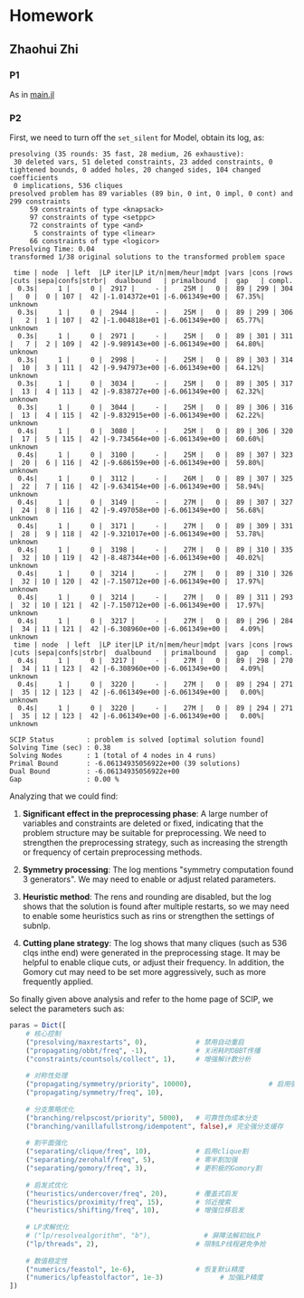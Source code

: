 # Homework 

## Zhaohui Zhi

### P1
As in [main.jl](main.jl)
### P2

First, we need to turn off the `set_silent` for Model, obtain its log, as:

```
presolving (35 rounds: 35 fast, 28 medium, 26 exhaustive):
 30 deleted vars, 51 deleted constraints, 23 added constraints, 0 tightened bounds, 0 added holes, 20 changed sides, 104 changed coefficients
 0 implications, 536 cliques
presolved problem has 89 variables (89 bin, 0 int, 0 impl, 0 cont) and 299 constraints
     59 constraints of type <knapsack>
     97 constraints of type <setppc>
     72 constraints of type <and>
      5 constraints of type <linear>
     66 constraints of type <logicor>
Presolving Time: 0.04
transformed 1/38 original solutions to the transformed problem space

 time | node  | left  |LP iter|LP it/n|mem/heur|mdpt |vars |cons |rows |cuts |sepa|confs|strbr|  dualbound   | primalbound  |  gap   | compl. 
  0.3s|     1 |     0 |  2917 |     - |    25M |   0 |  89 | 299 | 304 |   0 |  0 | 107 |  42 |-1.014372e+01 |-6.061349e+00 |  67.35%| unknown
  0.3s|     1 |     0 |  2944 |     - |    25M |   0 |  89 | 299 | 306 |   2 |  1 | 107 |  42 |-1.004818e+01 |-6.061349e+00 |  65.77%| unknown
  0.3s|     1 |     0 |  2971 |     - |    25M |   0 |  89 | 301 | 311 |   7 |  2 | 109 |  42 |-9.989143e+00 |-6.061349e+00 |  64.80%| unknown
  0.3s|     1 |     0 |  2998 |     - |    25M |   0 |  89 | 303 | 314 |  10 |  3 | 111 |  42 |-9.947973e+00 |-6.061349e+00 |  64.12%| unknown
  0.3s|     1 |     0 |  3034 |     - |    25M |   0 |  89 | 305 | 317 |  13 |  4 | 113 |  42 |-9.838727e+00 |-6.061349e+00 |  62.32%| unknown
  0.3s|     1 |     0 |  3044 |     - |    25M |   0 |  89 | 306 | 316 |  13 |  4 | 115 |  42 |-9.832915e+00 |-6.061349e+00 |  62.22%| unknown
  0.4s|     1 |     0 |  3080 |     - |    25M |   0 |  89 | 306 | 320 |  17 |  5 | 115 |  42 |-9.734564e+00 |-6.061349e+00 |  60.60%| unknown
  0.4s|     1 |     0 |  3100 |     - |    25M |   0 |  89 | 307 | 323 |  20 |  6 | 116 |  42 |-9.686159e+00 |-6.061349e+00 |  59.80%| unknown
  0.4s|     1 |     0 |  3112 |     - |    26M |   0 |  89 | 307 | 325 |  22 |  7 | 116 |  42 |-9.634154e+00 |-6.061349e+00 |  58.94%| unknown
  0.4s|     1 |     0 |  3149 |     - |    27M |   0 |  89 | 307 | 327 |  24 |  8 | 116 |  42 |-9.497058e+00 |-6.061349e+00 |  56.68%| unknown
  0.4s|     1 |     0 |  3171 |     - |    27M |   0 |  89 | 309 | 331 |  28 |  9 | 118 |  42 |-9.321017e+00 |-6.061349e+00 |  53.78%| unknown
  0.4s|     1 |     0 |  3198 |     - |    27M |   0 |  89 | 310 | 335 |  32 | 10 | 119 |  42 |-8.487344e+00 |-6.061349e+00 |  40.02%| unknown
  0.4s|     1 |     0 |  3214 |     - |    27M |   0 |  89 | 310 | 326 |  32 | 10 | 120 |  42 |-7.150712e+00 |-6.061349e+00 |  17.97%| unknown
  0.4s|     1 |     0 |  3214 |     - |    27M |   0 |  89 | 311 | 293 |  32 | 10 | 121 |  42 |-7.150712e+00 |-6.061349e+00 |  17.97%| unknown
  0.4s|     1 |     0 |  3217 |     - |    27M |   0 |  89 | 296 | 284 |  34 | 11 | 121 |  42 |-6.308960e+00 |-6.061349e+00 |   4.09%| unknown
 time | node  | left  |LP iter|LP it/n|mem/heur|mdpt |vars |cons |rows |cuts |sepa|confs|strbr|  dualbound   | primalbound  |  gap   | compl. 
  0.4s|     1 |     0 |  3217 |     - |    27M |   0 |  89 | 298 | 270 |  34 | 11 | 123 |  42 |-6.308960e+00 |-6.061349e+00 |   4.09%| unknown
  0.4s|     1 |     0 |  3220 |     - |    27M |   0 |  89 | 294 | 271 |  35 | 12 | 123 |  42 |-6.061349e+00 |-6.061349e+00 |   0.00%| unknown
  0.4s|     1 |     0 |  3220 |     - |    27M |   0 |  89 | 294 | 271 |  35 | 12 | 123 |  42 |-6.061349e+00 |-6.061349e+00 |   0.00%| unknown

SCIP Status        : problem is solved [optimal solution found]
Solving Time (sec) : 0.38
Solving Nodes      : 1 (total of 4 nodes in 4 runs)
Primal Bound       : -6.06134935056922e+00 (39 solutions)
Dual Bound         : -6.06134935056922e+00
Gap                : 0.00 %
```

Analyzing that we could find:

1. **Significant effect in the preprocessing phase**: A large number of variables and constraints are deleted or fixed, indicating that the problem structure may be suitable for preprocessing. We need to strengthen the preprocessing strategy, such as increasing the strength or frequency of certain preprocessing methods.

2. **Symmetry processing**: The log mentions "symmetry computation found 3 generators". We may need to enable or adjust related parameters.

3. **Heuristic method**: The rens and rounding are disabled, but the log shows that the solution is found after multiple restarts, so we may need to enable some heuristics such as rins or strengthen the settings of subnlp.

4. **Cutting plane strategy**: The log shows that many cliques (such as 536 clqs inthe end) were generated in the preprocessing stage. It may be helpful to enable clique cuts, or adjust their frequency. In addition, the Gomory cut may need to be set more aggressively, such as more frequently applied.

So finally given above analysis and refer to the home page of SCIP, we select the parameters such as:

``` Julia
paras = Dict([
    # 核心控制
    ("presolving/maxrestarts", 0),            # 禁用自动重启
    ("propagating/obbt/freq", -1),            # 关闭耗时OBBT传播
    ("constraints/countsols/collect", 1),     # 增强解计数分析
    
    # 对称性处理
    ("propagating/symmetry/priority", 10000),                   # 启用强对称处理
    ("propagating/symmetry/freq", 10),            
    
    # 分支策略优化
    ("branching/relpscost/priority", 5000),   # 可靠性伪成本分支
    ("branching/vanillafullstrong/idempotent", false),# 完全强分支缓存
    
    # 割平面强化
    ("separating/clique/freq", 10),           # 启用clique割
    ("separating/zerohalf/freq", 5),          # 零半割加强
    ("separating/gomory/freq", 3),            # 更积极的Gomory割
    
    # 启发式优化
    ("heuristics/undercover/freq", 20),       # 覆盖式启发
    ("heuristics/proximity/freq", 15),        # 邻近搜索
    ("heuristics/shifting/freq", 10),         # 增强位移启发
    
    # LP求解优化
    # ("lp/resolvealgorithm", "b"),             # 屏障法解初始LP
    ("lp/threads", 2),                        # 限制LP线程避免争抢
    
    # 数值稳定性
    ("numerics/feastol", 1e-6),               # 恢复默认精度
    ("numerics/lpfeastolfactor", 1e-3)              # 加强LP精度
])
```